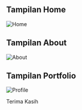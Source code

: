 <h2>Tampilan Home</h2>

![Home](https://github.com/AzizLike29/Assignment1_Hacktiv8/assets/119909214/25f68f0e-619d-4961-94da-cf3ccd763c99)

<h2>Tampilan About</h2>

![About](https://github.com/AzizLike29/Assignment1_Hacktiv8/assets/119909214/8ae79a4c-295d-469e-be99-e572401867bb)

<h2>Tampilan Portfolio</h2>

![Profile](https://github.com/AzizLike29/Assignment1_Hacktiv8/assets/119909214/0fd0896b-d4c4-411d-8a81-90d403111317)

<p>Terima Kasih</p>
